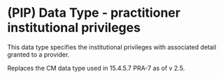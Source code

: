 # (PIP) Data Type - practitioner institutional privileges

This data type specifies the institutional privileges with associated detail granted to a provider.

Replaces the CM data type used in 15.4.5.7 PRA-7 as of v 2.5.
